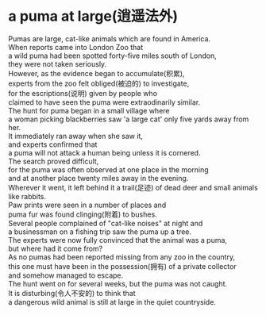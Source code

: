 # a puma at large(逍遥法外)
Pumas are large, cat-like animals which are found in America.  
When reports came into London Zoo that  
a wild puma had been spotted forty-five miles south of London,  
they were not taken seriously.  
However, as the evidence began to accumulate(积累),  
experts from the zoo felt obliged(被迫的) to investigate,  
for the escriptions(说明) given by people who  
claimed to have seen the puma were extraodinarily similar.  
The hunt for puma began in a small village where   
a woman picking blackberries saw 'a large cat' only five yards away from her.  
It immediately ran away when she saw it,  
and experts confirmed that  
a puma will not attack a human being unless it is cornered.  
The search proved difficult,  
for the puma was often observed at one place in the morning  
and at another place twenty miles away in the evening.  
Wherever it went, 
it left behind it a trail(足迹) of dead deer and small animals like rabbits.  
Paw prints were seen in a number of places and  
puma fur was found clinging(附着) to bushes.  
Several people complained of "cat-like noises" at night and  
a businessman on a fishing trip saw the puma up a tree.  
The experts were now fully convinced that the animal was a puma,  
but where had it come from?  
As no pumas had been reported missing from any zoo in the country,  
this one must have been in the possession(拥有) of a private collector  
and somehow managed to escape.  
The hunt went on for several weeks, but the puma was not caught.  
It is disturbing(令人不安的) to think that  
a dangerous wild animal is still at large in the quiet countryside.  


